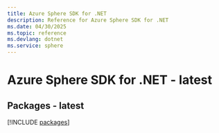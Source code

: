 ```yaml
---
title: Azure Sphere SDK for .NET
description: Reference for Azure Sphere SDK for .NET
ms.date: 04/30/2025
ms.topic: reference
ms.devlang: dotnet
ms.service: sphere
---
```

# Azure Sphere SDK for .NET - latest
## Packages - latest
[!INCLUDE [packages](sphere-index.md)]